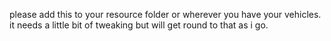 please add this to your resource folder or wherever you have your vehicles. 
it needs a little bit of tweaking but will get round to that as i go. 